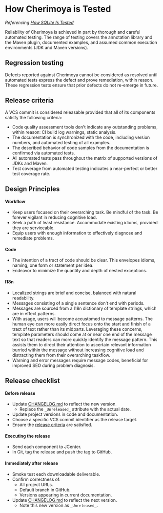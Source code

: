 # How Cherimoya is Tested

_Referencing [How SQLite Is Tested](https://www.sqlite.org/testing.html)_

Reliability of Cherimoya is achieved in part by thorough and careful automated testing.
The range of testing covers the annotation library and the Maven plugin, documented examples, and assumed common execution environments (JDK and Maven versions).



## Regression testing

Defects reported against Cherimoya cannot be considered as resolved until automated tests express the defect and prove remediation, within reason.
These regression tests ensure that prior defects do not re-emerge in future.



## Release criteria

A VCS commit is considered releasable provided that all of its components satisfy the following criteria:

- Code quality assessment tools don't indicate any outstanding problems, within reason: CI build log warnings, static analysis.
- The documentation is synchronized with the code, including version numbers, and automated testing of all examples.
- The described behavior of code samples from the documentation is confirmed via automated tests.
- All automated tests pass throughout the matrix of supported versions of JDKs and Maven.
- Test coverage from automated testing indicates a near-perfect or better test coverage rate.



## Design Principles

#### Workflow
- Keep users focused on their overarching task. Be mindful of the task. Be forever vigilant in reducing cognitive load.
- Seek a path of least resistance. Accommodate existing idioms, provided they are serviceable.
- Equip users with enough information to effectively diagnose and remediate problems.

#### Code
- The intention of a tract of code should be clear. This envelopes idioms, naming, one form or statement per idea.
- Endeavor to minimize the quantity and depth of nested exceptions.

#### I18n
- Localized strings are brief and concise, balanced with natural readability.
- Messages consisting of a single sentence don't end with periods.
- Messages are sourced from a I18n dictionary of template strings, which are in effect patterns.
- With usage, users will become accustomed to message patterns. The human eye can more easily direct focus onto the start and finish of a tract of text rather than its midparts. Leveraging these concerns, template parameters should come at or near one end of the message text so that readers can more quickly identify the message pattern. This assists them to direct their attention to ascertain relevant information burried within the message without increasing cognitive load and distracting them from their overarching taskflow.
- Warning and error messages require message codes, beneficial for improved SEO during problem diagnosis.



## Release checklist

#### Before release
- Update [CHANGELOG.md](CHANGELOG.md) to reflect the new version.
  - Replace the `_Unreleased_` attribute with the actual date.
- Update project versions in code and documentation.
- Choose a specific VCS commit identifier as the release target.
- Ensure the [release criteria](QUALITY.md) are satisfied.

#### Executing the release
- Send each component to JCenter.
- In Git, tag the release and push the tag to GitHub.

#### Immediately after release
- Smoke test each downloadable deliverable.
- Confirm correctness of:
  - All project URLs.
  - Default branch in GitHub.
  - Versions appearing in current documentation.
- Update [CHANGELOG.md](CHANGELOG.md) to reflect the next version.
  - Note this new version as `_Unreleased_`.
